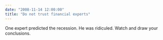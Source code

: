 ```yaml
---
date: "2008-11-14 12:00:00"
title: "Do not trust financial experts"
---
```




One expert predicted the recession. He was ridiculed. Watch and draw your conclusions.

<object width="425" height="344"><param name="movie" value="http://www.youtube.com/v/2I0QN-FYkpw&#038;color1=0xb1b1b1&#038;color2=0xcfcfcf&#038;hl=en&#038;fs=1"></param><param name="allowFullScreen" value="true"></param><embed src="https://www.youtube.com/v/2I0QN-FYkpw&#038;color1=0xb1b1b1&#038;color2=0xcfcfcf&#038;hl=en&#038;fs=1" type="application/x-shockwave-flash" allowfullscreen="true" width="425" height="344"></embed></object>

